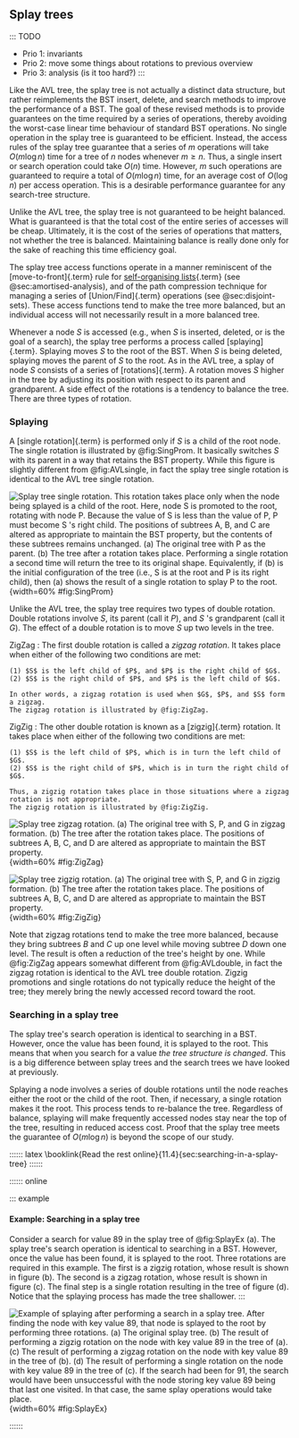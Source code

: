 
## Splay trees

::: TODO
- Prio 1: invariants
- Prio 2: move some things about rotations to previous overview
- Prio 3: analysis (is it too hard?)
:::

Like the AVL tree, the splay tree is not actually a distinct data
structure, but rather reimplements the BST insert, delete, and search
methods to improve the performance of a BST. The goal of these revised
methods is to provide guarantees on the time required by a series of
operations, thereby avoiding the worst-case linear time behaviour of
standard BST operations. No single operation in the splay tree is
guaranteed to be efficient. Instead, the access rules of the splay tree
guarantee that a series of $m$ operations will take $O(m \log n)$ time
for a tree of $n$ nodes whenever $m \geq n$. Thus, a single insert or
search operation could take $O(n)$ time. However, $m$ such operations
are guaranteed to require a total of $O(m \log n)$ time, for an average
cost of $O(\log n)$ per access operation. This is a desirable
performance guarantee for any search-tree structure.

Unlike the AVL tree, the splay tree is not guaranteed to be height
balanced. What is guaranteed is that the total cost of the entire series
of accesses will be cheap. Ultimately, it is the cost of the series of
operations that matters, not whether the tree is balanced. Maintaining
balance is really done only for the sake of reaching this time
efficiency goal.

The splay tree access functions operate in a manner reminiscent of the
[move-to-front]{.term} rule for
[self-organising lists](#self-organising-list){.term} (see @sec:amortised-analysis),
and of the path compression technique for managing a series
of [Union/Find]{.term} operations (see @sec:disjoint-sets).
These access functions tend to make the tree more balanced,
but an individual access will not necessarily result in a more balanced
tree.

Whenever a node $S$ is accessed (e.g., when $S$ is inserted, deleted, or
is the goal of a search), the splay tree performs a process called
[splaying]{.term}. Splaying moves $S$ to the
root of the BST. When $S$ is being deleted, splaying moves the parent of
$S$ to the root. As in the AVL tree, a splay of node $S$ consists of a
series of [rotations]{.term}. A
rotation moves $S$ higher in the tree by adjusting its position with
respect to its parent and grandparent. A side effect of the rotations is
a tendency to balance the tree. There are three types of rotation.

<!--
### Invariants
 -->

### Splaying

A [single rotation]{.term} is performed only if
$S$ is a child of the root node. The single rotation is illustrated by
@fig:SingProm. It basically
switches $S$ with its parent in a way that retains the BST property.
While this figure is
slightly different from @fig:AVLsingle,
in fact the splay tree single rotation is identical to the
AVL tree single rotation.

![Splay tree single rotation. This rotation takes place only when the node
being splayed is a child of the root. Here, node $S$ is promoted to the
root, rotating with node $P$. Because the value of $S$ is less than the
value of $P$, $P$ must become $S$ 's right child. The positions of
subtrees $A$, $B$, and $C$ are altered as appropriate
to maintain the BST property, but the contents of these subtrees remains
unchanged. (a) The original tree with $P$ as the parent. (b) The tree
after a rotation takes place. Performing a single rotation a second time
will return the tree to its original shape. Equivalently, if (b) is the
initial configuration of the tree (i.e., $S$ is at the root and $P$ is
its right child), then (a) shows the result of a single rotation to
splay $P$ to the root.
](images/SingRot.png){width=60% #fig:SingProm}


Unlike the AVL tree, the splay tree requires two types of double
rotation. Double rotations involve $S$, its parent (call it $P$), and
$S$ 's grandparent (call it $G$). The effect of a double rotation is to
move $S$ up two levels in the tree.

ZigZag
:   The first double rotation is called a *zigzag rotation*.
    It takes place when either of the following two conditions are met:

    (1) $S$ is the left child of $P$, and $P$ is the right child of $G$.
    (2) $S$ is the right child of $P$, and $P$ is the left child of $G$.

    In other words, a zigzag rotation is used when $G$, $P$, and $S$ form a zigzag.
    The zigzag rotation is illustrated by @fig:ZigZag.

ZigZig
:   The other double rotation is known as a [zigzig]{.term} rotation.
    It takes place when either of the following two conditions are met:

    (1) $S$ is the left child of $P$, which is in turn the left child of $G$.
    (2) $S$ is the right child of $P$, which is in turn the right child of $G$.

    Thus, a zigzig rotation takes place in those situations where a zigzag rotation is not appropriate.
    The zigzig rotation is illustrated by @fig:ZigZig.

![Splay tree zigzag rotation. (a) The original tree with $S$, $P$, and $G$
in zigzag formation. (b) The tree after the rotation takes place. The
positions of subtrees $A$, $B$, $C$, and $D$ are altered as appropriate
to maintain the BST property.
](images/ZigZag.png){width=60% #fig:ZigZag}

![Splay tree zigzig rotation. (a) The original tree with $S$, $P$, and $G$
in zigzig formation. (b) The tree after the rotation takes place. The
positions of subtrees $A$, $B$, $C$, and $D$ are altered as appropriate
to maintain the BST property.
](images/ZigZig.png){width=60% #fig:ZigZig}

Note that zigzag rotations tend to make the tree more balanced, because
they bring subtrees $B$ and $C$ up one level while moving subtree $D$
down one level. The result is often a reduction of the tree's height by one.
While @fig:ZigZag appears somewhat different from @fig:AVLdouble, in fact the zigzag rotation is identical to the AVL tree double rotation.
Zigzig promotions and single rotations do not typically reduce the
height of the tree; they merely bring the newly accessed record toward
the root.

### Searching in a splay tree

The splay tree's search operation is identical to searching in a BST.
However, once the value has been found, it is splayed to the root.
This means that when you search for a value *the tree structure is changed*.
This is a big difference between splay trees and the search trees we have looked at previously.

Splaying a node involves a series of double rotations until the node
reaches either the root or the child of the root. Then, if necessary, a
single rotation makes it the root. This process tends to re-balance the
tree. Regardless of balance, splaying will make frequently accessed
nodes stay near the top of the tree, resulting in reduced access cost.
Proof that the splay tree meets the guarantee of $O(m \log n)$ is beyond
the scope of our study.

:::::: latex
\booklink{Read the rest online}{11.4}{sec:searching-in-a-splay-tree}
::::::

:::::: online

::: example
#### Example: Searching in a splay tree

Consider a search for value 89 in the splay tree of
@fig:SplayEx (a). The splay tree's
search operation is identical to searching in a BST. However, once the
value has been found, it is splayed to the root. Three rotations are
required in this example. The first is a zigzig rotation, whose result
is shown in figure (b).
The second is a zigzag rotation, whose result is shown in figure (c).
The final step is a single rotation resulting in the tree of figure (d).
Notice that the splaying process has made the tree shallower.
:::

![Example of splaying after performing a search in a splay tree. After
finding the node with key value 89, that node is splayed to the root by
performing three rotations. (a) The original splay tree. (b) The result
of performing a zigzig rotation on the node with key value 89 in the
tree of (a). (c) The result of performing a zigzag rotation on the node
with key value 89 in the tree of (b). (d) The result of performing a
single rotation on the node with key value 89 in the tree of (c). If the
search had been for 91, the search would have been unsuccessful with the
node storing key value 89 being that last one visited. In that case, the
same splay operations would take place.
](images/SplayEx.png){width=60% #fig:SplayEx}

::::::
